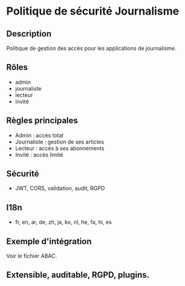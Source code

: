 # Politique de sécurité Journalisme

## Description
Politique de gestion des accès pour les applications de journalisme.

## Rôles
- admin
- journaliste
- lecteur
- invité

## Règles principales
- Admin : accès total
- Journaliste : gestion de ses articles
- Lecteur : accès à ses abonnements
- Invité : accès limité

## Sécurité
- JWT, CORS, validation, audit, RGPD

## I18n
- fr, en, ar, de, zh, ja, ko, nl, he, fa, hi, es

## Exemple d'intégration
Voir le fichier ABAC.

## Extensible, auditable, RGPD, plugins.
